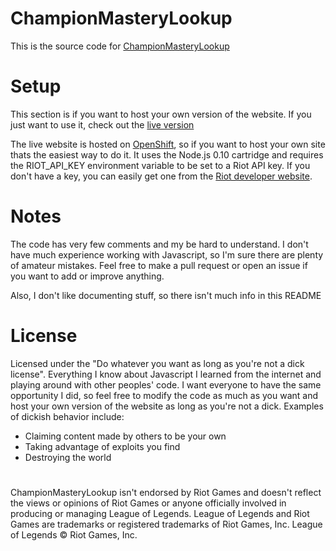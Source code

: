 # ChampionMasteryLookup
This is the source code for [ChampionMasteryLookup](http://championmasterylookup.derpthemeus.com)



# Setup
This section is if you want to host your own version of the website. If you just want to use it, check out the [live version](http://championmasterylookup.derpthemeus.com)

The live website is hosted on [OpenShift](https://www.openshift.com/), so if you want to host your own site thats the easiest way to do it.
It uses the Node.js 0.10 cartridge and requires the RIOT_API_KEY environment variable to be set to a Riot API key. If you don't have a key, you can easily get one from the [Riot developer website](https://developer.riotgames.com/).



# Notes
The code has very few comments and my be hard to understand. I don't have much experience working with Javascript, so I'm sure there are plenty of amateur mistakes.
Feel free to make a pull request or open an issue if you want to add or improve anything.

Also, I don't like documenting stuff, so there isn't much info in this README

# License
Licensed under the "Do whatever you want as long as you're not a dick license".
Everything I know about Javascript I learned from the internet and playing around with other peoples' code. I want everyone to have the same opportunity I did, so feel free to modify the code as much as you want and host your own version of the website as long as you're not a dick. Examples of dickish behavior include:

* Claiming content made by others to be your own
* Taking advantage of exploits you find
* Destroying the world


#
ChampionMasteryLookup isn't endorsed by Riot Games and doesn't reflect the views or opinions of Riot Games or anyone officially involved in producing or managing League of Legends. League of Legends and Riot Games are trademarks or registered trademarks of Riot Games, Inc. League of Legends © Riot Games, Inc.
